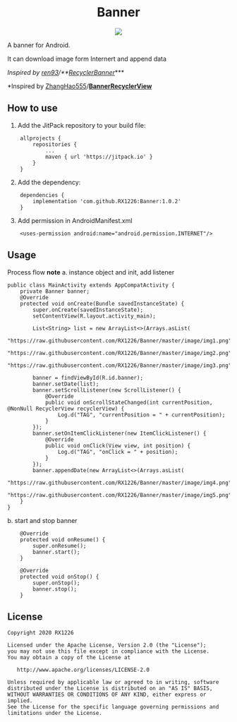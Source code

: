 <h1 align="center">Banner</h1>

<p align="center">
  <a target="_blank" href="https://www.paypal.me/RX1226" title="Donate using PayPal"><img src="https://img.shields.io/badge/paypal-donate-yellow.svg" /></a>
</p>


A banner for Android.

It can download image form Internert and append data

*Inspired by [ren93](https://github.com/ren93)/**[RecyclerBanner](https://github.com/ren93/RecyclerBanner)****

*Inspired by [ZhangHao555](https://github.com/ZhangHao555)/**[BannerRecyclerView](https://github.com/ZhangHao555/BannerRecyclerView)**

## How to use

1. Add the JitPack repository to your build file:
```
    allprojects {
        repositories {
            ...
            maven { url 'https://jitpack.io' }
        }
    }
```
2. Add the dependency:
```
    dependencies {
        implementation 'com.github.RX1226:Banner:1.0.2'
    }
```

3. Add permission in AndroidManifest.xml
```
    <uses-permission android:name="android.permission.INTERNET"/>
```
## Usage
Process flow
**note**
a. instance object and init, add listener

```
public class MainActivity extends AppCompatActivity {
    private Banner banner;
    @Override
    protected void onCreate(Bundle savedInstanceState) {
        super.onCreate(savedInstanceState);
        setContentView(R.layout.activity_main);

        List<String> list = new ArrayList<>(Arrays.asList(
                "https://raw.githubusercontent.com/RX1226/Banner/master/image/img1.png",
                "https://raw.githubusercontent.com/RX1226/Banner/master/image/img2.png",
                "https://raw.githubusercontent.com/RX1226/Banner/master/image/img3.png"));

        banner = findViewById(R.id.banner);
        banner.setDate(list);
        banner.setScrollListener(new ScrollListener() {
            @Override
            public void onScrollStateChanged(int currentPosition, @NonNull RecyclerView recyclerView) {
                Log.d("TAG", "currentPosition = " + currentPosition);
            }
        });
        banner.setOnItemClickListener(new ItemClickListener() {
            @Override
            public void onClick(View view, int position) {
                Log.d("TAG", "onClick = " + position);
            }
        });
        banner.appendDate(new ArrayList<>(Arrays.asList(
                "https://raw.githubusercontent.com/RX1226/Banner/master/image/img4.png",
                "https://raw.githubusercontent.com/RX1226/Banner/master/image/img5.png")));
    }
}
```
b. start and stop banner
```
    @Override
    protected void onResume() {
        super.onResume();
        banner.start();
    }

    @Override
    protected void onStop() {
        super.onStop();
        banner.stop();
    }
```
## License
	Copyright 2020 RX1226
	
	Licensed under the Apache License, Version 2.0 (the "License");
	you may not use this file except in compliance with the License.
	You may obtain a copy of the License at
	
	   http://www.apache.org/licenses/LICENSE-2.0
	
	Unless required by applicable law or agreed to in writing, software
	distributed under the License is distributed on an "AS IS" BASIS,
	WITHOUT WARRANTIES OR CONDITIONS OF ANY KIND, either express or implied.
	See the License for the specific language governing permissions and
	limitations under the License.
